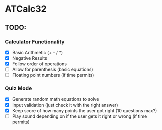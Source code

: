 # ATCalc32

## TODO:

### Calculator Functionality

- [x] Basic Arithmetic (+ - / \*)
- [x] Negative Results
- [x] Follow order of operations
- [ ] Allow for parenthesis (basic equations)
- [ ] Floating point numbers (if time permits)

### Quiz Mode

- [x] Generate random math equations to solve
- [x] Input validation (just check it with the right answer)
- [x] Keep score of how many points the user got right (10 questions max?)
- [ ] Play sound depending on if the user gets it right or wrong (if time permits)
